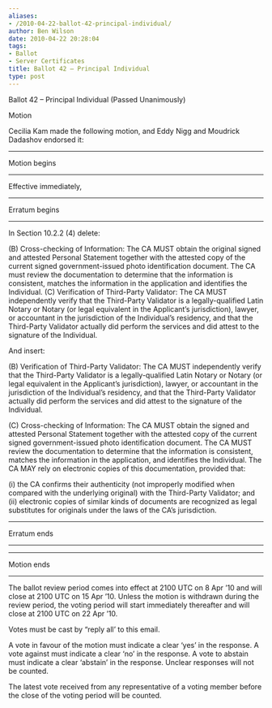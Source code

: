 ```yaml
---
aliases:
- /2010-04-22-ballot-42-principal-individual/
author: Ben Wilson
date: 2010-04-22 20:28:04
tags:
- Ballot
- Server Certificates
title: Ballot 42 – Principal Individual
type: post
---
```


Ballot 42 – Principal Individual (Passed Unanimously)

Motion

Cecilia Kam made the following motion, and Eddy Nigg and Moudrick Dadashov endorsed it:

______________________________________________________________________

Motion begins

______________________________________________________________________

Effective immediately,

______________________________________________________________________

Erratum begins

______________________________________________________________________

In Section 10.2.2 (4) delete:

(B) Cross-checking of Information: The CA MUST obtain the original signed and attested Personal Statement together with the attested copy of the current signed government-issued photo identification document. The CA must review the documentation to determine that the information is consistent, matches the information in the application and identifies the Individual. (C) Verification of Third-Party Validator: The CA MUST independently verify that the Third-Party Validator is a legally-qualified Latin Notary or Notary (or legal equivalent in the Applicant’s jurisdiction), lawyer, or accountant in the jurisdiction of the Individual’s residency, and that the Third-Party Validator actually did perform the services and did attest to the signature of the Individual.

And insert:

(B) Verification of Third-Party Validator: The CA MUST independently verify that the Third-Party Validator is a legally-qualified Latin Notary or Notary (or legal equivalent in the Applicant’s jurisdiction), lawyer, or accountant in the jurisdiction of the Individual’s residency, and that the Third-Party Validator actually did perform the services and did attest to the signature of the Individual.

(C) Cross-checking of Information: The CA MUST obtain the signed and attested Personal Statement together with the attested copy of the current signed government-issued photo identification document. The CA MUST review the documentation to determine that the information is consistent, matches the information in the application, and identifies the Individual. The CA MAY rely on electronic copies of this documentation, provided that:

(i) the CA confirms their authenticity (not improperly modified when compared with the underlying original) with the Third-Party Validator; and (ii) electronic copies of similar kinds of documents are recognized as legal substitutes for originals under the laws of the CA’s jurisdiction.

______________________________________________________________________

Erratum ends

______________________________________________________________________

______________________________________________________________________

Motion ends

______________________________________________________________________

The ballot review period comes into effect at 2100 UTC on 8 Apr ’10 and will close at 2100 UTC on 15 Apr ’10. Unless the motion is withdrawn during the review period, the voting period will start immediately thereafter and will close at 2100 UTC on 22 Apr ’10.

Votes must be cast by “reply all’ to this email.

A vote in favour of the motion must indicate a clear ‘yes’ in the response. A vote against must indicate a clear ‘no’ in the response. A vote to abstain must indicate a clear ‘abstain’ in the response. Unclear responses will not be counted.

The latest vote received from any representative of a voting member before the close of the voting period will be counted.
